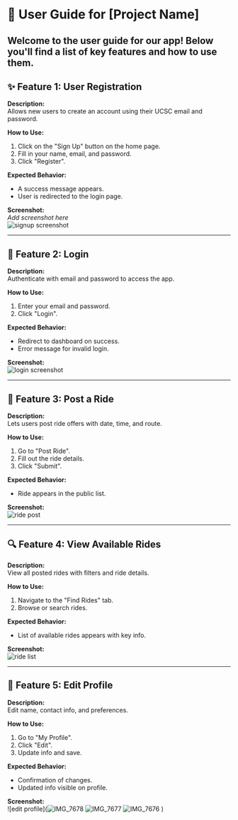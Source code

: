 # 📘 User Guide for [Project Name]

Welcome to the user guide for our app! Below you'll find a list of key features and how to use them.
---

## ✨ Feature 1: User Registration

**Description:**  
Allows new users to create an account using their UCSC email and password.

**How to Use:**  
1. Click on the "Sign Up" button on the home page.
2. Fill in your name, email, and password.
3. Click "Register".

**Expected Behavior:**  
- A success message appears.
- User is redirected to the login page.

**Screenshot:**  
_Add screenshot here_  
![signup screenshot](screenshots/signup.png)

---

## 🔐 Feature 2: Login

**Description:**  
Authenticate with email and password to access the app.

**How to Use:**  
1. Enter your email and password.
2. Click "Login".

**Expected Behavior:**  
- Redirect to dashboard on success.
- Error message for invalid login.

**Screenshot:**  
![login screenshot](screenshots/login.png)

---

## 🚗 Feature 3: Post a Ride

**Description:**  
Lets users post ride offers with date, time, and route.

**How to Use:**  
1. Go to "Post Ride".
2. Fill out the ride details.
3. Click "Submit".

**Expected Behavior:**  
- Ride appears in the public list.

**Screenshot:**  
![ride post](screenshots/post_ride.png)

---

## 🔍 Feature 4: View Available Rides

**Description:**  
View all posted rides with filters and ride details.

**How to Use:**  
1. Navigate to the "Find Rides" tab.
2. Browse or search rides.

**Expected Behavior:**  
- List of available rides appears with key info.

**Screenshot:**  
![ride list](screenshots/ride_list.png)

---

## 👤 Feature 5: Edit Profile

**Description:**  
Edit name, contact info, and preferences.

**How to Use:**  
1. Go to "My Profile".
2. Click "Edit".
3. Update info and save.

**Expected Behavior:**  
- Confirmation of changes.
- Updated info visible on profile.

**Screenshot:**  
![edit profile](![IMG_7678](https://github.com/user-attachments/assets/6a0d9b74-8da9-4274-8cad-9f4465bf694c)
![IMG_7677](https://github.com/user-attachments/assets/525de983-0f9f-4f9a-b993-ba7f4a4c7c0a)
![IMG_7676](https://github.com/user-attachments/assets/75d917da-216b-4b01-bfdf-bc505c265419)
)

